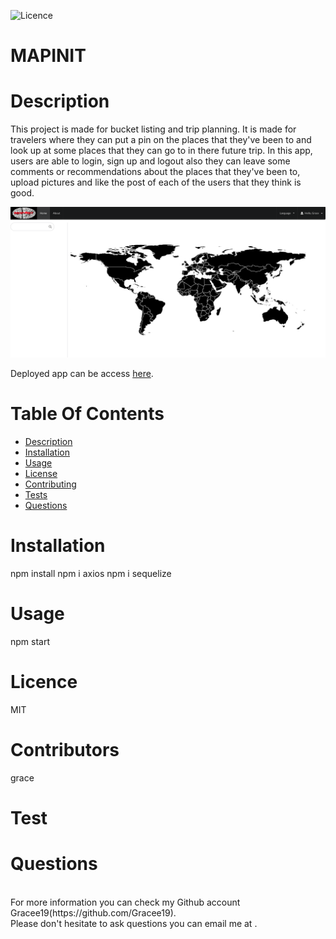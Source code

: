 ![Licence](https://img.shields.io/badge/LICENSEMIT-skyblue)
# MAPINIT
# Description

This project is made for bucket listing and trip planning. It is made for travelers where they can put a pin on the places that they've been to and look up at some places that they can go to in there future trip. In this app, users are able to login, sign up and logout also they can leave some comments or recommendations about the places that they've been to, upload pictures and like the post of each of the users that they think is good.

![home](./client/public/home.png)

Deployed app can be access [here]().
# Table Of Contents
  * [Description](#description)
  * [Installation](#installation)
  * [Usage](#usage)
  * [License](#license)
  * [Contributing](#contributing)
  * [Tests](#tests)
  * [Questions](#questions)
# Installation
npm install
npm i axios
npm i sequelize
# Usage
npm start
# Licence 
MIT
# Contributors
grace
# Test 

# Questions 
<br>
For more information you can check my Github account Gracee19(https://github.com/Gracee19).<br>
Please don't hesitate to ask questions you can email me at .
